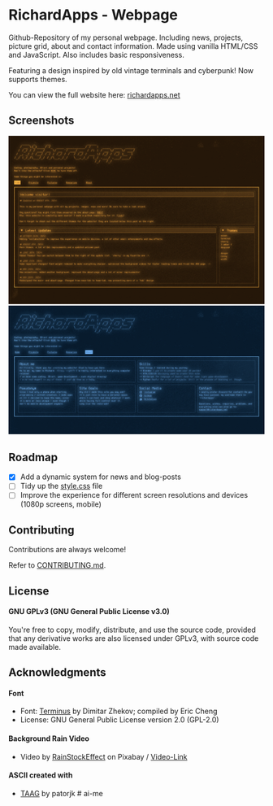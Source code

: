 # RichardApps - Webpage

Github-Repository of my personal webpage. Including news, projects, picture grid, about and contact information.
Made using vanilla HTML/CSS and JavaScript. Also includes basic responsiveness.

Featuring a design inspired by old vintage terminals and cyberpunk!
Now supports themes.

You can view the full website here:
[richardapps.net](https://richardapps.net)

## Screenshots

![App Screenshot](/assets/images/github-preview/preview.png)
![App Screenshot](/assets/images/github-preview/preview-2.png)

## Roadmap

- [x] Add a dynamic system for news and blog-posts
- [ ] Tidy up the [style.css](styles.css) file
- [ ] Improve the experience for different screen resolutions and devices (1080p screens, mobile)

## Contributing

Contributions are always welcome!

Refer to [CONTRIBUTING.md](CONTRIBUTING.md).

## License

#### GNU GPLv3 (GNU General Public License v3.0)

You're free to copy, modify, distribute, and use the source code, provided that any derivative works are also licensed under GPLv3, with source code made available.

## Acknowledgments

#### Font

- Font: [Terminus](https://github.com/chrissimpkins/codeface/tree/master/fonts/terminus) by Dimitar Zhekov; compiled by Eric Cheng
- License: GNU General Public License version 2.0 (GPL-2.0)

#### Background Rain Video

- Video by [RainStockEffect](https://pixabay.com/users/rainstockeffect-34483686/) on Pixabay / [Video-Link](https://pixabay.com/videos/raindrops-drops-rain-water-liquid-158959/)

#### ASCII created with

- [TAAG](https://patorjk.com/software/taag) by patorjk
#   a i - m e 
 
 